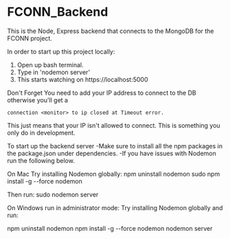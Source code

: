 # FCONN_Backend
This is the Node, Express backend that connects to the MongoDB for the FCONN project.

In order to start up this project locally:
1. Open up bash terminal.
2. Type in 'nodemon server'
3. This starts watching on  https://localhost:5000

Don't Forget
You need to add your IP address to connect to the DB otherwise you'll get a 

    connection <monitor> to ip closed at Timeout error.

This just means that your IP isn't allowed to connect. This is something you only do in development. 

To start up the backend server
-Make sure to install all the npm packages in the package.json under dependencies.
-If you have issues with Nodemon run the following below.

On Mac
Try installing Nodemon globally:
npm uninstall nodemon
sudo npm install -g --force nodemon

Then run:
sudo nodemon server

On Windows run in administrator mode:
Try installing Nodemon globally and run:

npm uninstall nodemon
npm install -g --force nodemon
nodemon server
